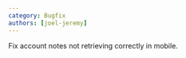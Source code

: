 ```yaml
---
category: Bugfix
authors: [joel-jeremy]
---
```


Fix account notes not retrieving correctly in mobile.
